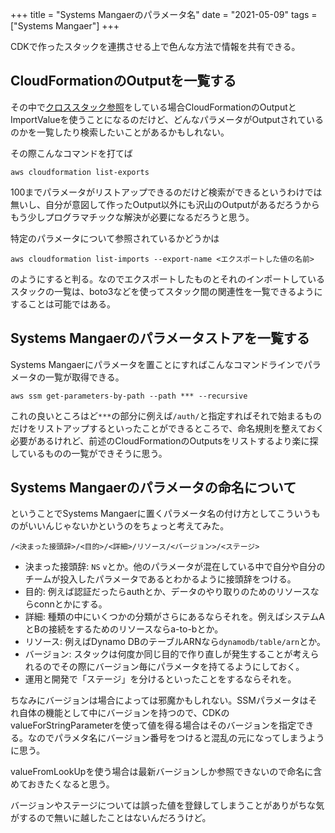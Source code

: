 +++
title = "Systems Mangaerのパラメータ名"
date = "2021-05-09"
tags = ["Systems Mangaer"]
+++

CDKで作ったスタックを連携させる上で色んな方法で情報を共有できる。

## CloudFormationのOutputを一覧する

その中で[クロススタック参照](https://docs.aws.amazon.com/ja_jp/AWSCloudFormation/latest/UserGuide/walkthrough-crossstackref.html)をしている場合CloudFormationのOutputとImportValueを使うことになるのだけど、どんなパラメータがOutputされているのかを一覧したり検索したいことがあるかもしれない。

その際こんなコマンドを打てば

```
aws cloudformation list-exports
```

100までパラメータがリストアップできるのだけど検索ができるというわけでは無いし、自分が意図して作ったOutput以外にも沢山のOutputがあるだろうからもう少しプログラマチックな解決が必要になるだろうと思う。

特定のパラメータについて参照されているかどうかは

```
aws cloudformation list-imports --export-name <エクスポートした値の名前>
```

のようにすると判る。なのでエクスポートしたものとそれのインポートしているスタックの一覧は、boto3などを使ってスタック間の関連性を一覧できるようにすることは可能ではある。

## Systems Mangaerのパラメータストアを一覧する
Systems Mangaerにパラメータを置ことにすればこんなコマンドラインでパラメータの一覧が取得できる。

```
aws ssm get-parameters-by-path --path *** --recursive
```

これの良いところはど`***`の部分に例えば`/auth/`と指定すればそれで始まるものだけをリストアップするといったことができるところで、命名規則を整えておく必要があるけれど、前述のCloudFormationのOutputsをリストするより楽に探しているものの一覧ができそうに思う。

## Systems Mangaerのパラメータの命名について

ということでSystems Mangaerに置くパラメータ名の付け方としてこういうものがいいんじゃないかというのをちょっと考えてみた。

```
/<決まった接頭辞>/<目的>/<詳細>/リソース/<バージョン>/<ステージ>
```

* 決まった接頭辞: `NS` `v`とか。他のパラメータが混在している中で自分や自分のチームが投入したパラメータであるとわかるように接頭辞をつける。
* 目的: 例えば認証だったらauthとか、データのやり取りのためのリソースならconnとかにする。
* 詳細: 種類の中にいくつかの分類がさらにあるならそれを。例えばシステムAとBの接続をするためのリソースならa-to-bとか。
* リソース: 例えばDynamo DBのテーブルARNなら`dynamodb/table/arn`とか。
* バージョン: スタックは何度か同じ目的で作り直しが発生することが考えられるのでその際にバージョン毎にパラメータを持てるようにしておく。
* 運用と開発で「ステージ」を分けるといったことをするならそれを。

ちなみにバージョンは場合によっては邪魔かもしれない。SSMパラメータはそれ自体の機能として中にバージョンを持つので、CDKのvalueForStringParameterを使って値を得る場合はそのバージョンを指定できる。なのでパラメタ名にバージョン番号をつけると混乱の元になってしまうように思う。

valueFromLookUpを使う場合は最新バージョンしか参照できないので命名に含めておきたくなると思う。

バージョンやステージについては誤った値を登録してしまうことがありがちな気がするので無いに越したことはないんだろうけど。
